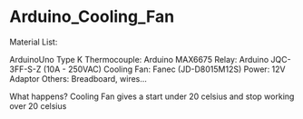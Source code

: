 # Arduino_Cooling_Fan

Material List: 

ArduinoUno
Type K Thermocouple: Arduino MAX6675 
Relay: Arduino JQC-3FF-S-Z (10A - 250VAC) 
Cooling Fan: Fanec (JD-D8015M12S)
Power: 12V Adaptor 
Others: Breadboard, wires...

What happens? 
Cooling Fan gives a start under 20 celsius and stop working over 20 celsius
